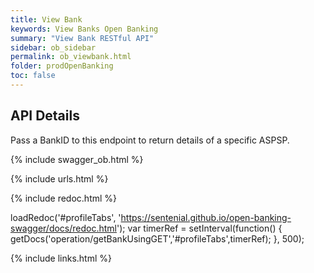```yaml
---
title: View Bank
keywords: View Banks Open Banking 
summary: "View Bank RESTful API"
sidebar: ob_sidebar
permalink: ob_viewbank.html
folder: prodOpenBanking
toc: false
---
```


## API Details

Pass a BankID to this endpoint to return details of a specific ASPSP.

{% include swagger_ob.html %}


{% include urls.html %}

<ul id="profileTabs" class="nav nav-tabs">
    
   
</ul>
 
 {% include redoc.html %}

loadRedoc('#profileTabs', 'https://sentenial.github.io/open-banking-swagger/docs/redoc.html');
var timerRef = setInterval(function() { getDocs('operation/getBankUsingGET','#profileTabs',timerRef); }, 500);


</script>


<div id="mydiv"></div>


</div>



</div>


{% include links.html %}
